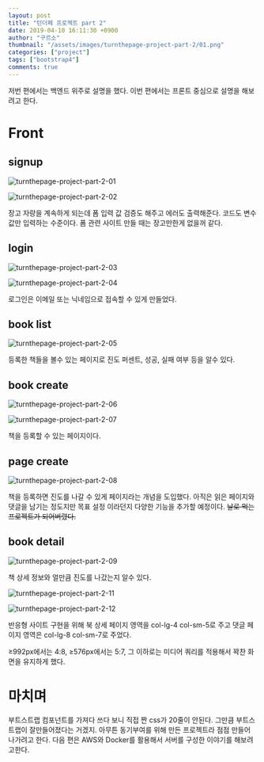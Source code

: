 ```yaml
---
layout: post
title: "턴더페 프로젝트 part 2"
date: 2019-04-10 16:11:30 +0900
author: "구르소"
thumbnail: "/assets/images/turnthepage-project-part-2/01.png"
categories: ["project"]
tags: ["bootstrap4"]
comments: true
---
```


저번 편에서는 백엔드 위주로 설명을 했다. 이번 편에서는 프론트 중심으로 설명을 해보려고 한다.

# Front

## signup

![turnthepage-project-part-2-01](/assets/images/turnthepage-project-part-2/01.png)

![turnthepage-project-part-2-02](/assets/images/turnthepage-project-part-2/02.png)

장고 자랑을 계속하게 되는데 폼 입력 값 검증도 해주고 에러도 출력해준다. 코드도 변수 값만 입력하는 수준이다. 폼 관련 사이트 만들 때는 장고만한게 없을꺼 같다.

## login

![turnthepage-project-part-2-03](/assets/images/turnthepage-project-part-2/03.png)

![turnthepage-project-part-2-04](/assets/images/turnthepage-project-part-2/04.png)

로그인은 이메일 또는 닉네임으로 접속할 수 있게 만들었다.

## book list

![turnthepage-project-part-2-05](/assets/images/turnthepage-project-part-2/05.png)

등록한 책들을 볼수 있는 페이지로 진도 퍼센트, 성공, 실패 여부 등을 알수 있다.

## book create

![turnthepage-project-part-2-06](/assets/images/turnthepage-project-part-2/06.png)

![turnthepage-project-part-2-07](/assets/images/turnthepage-project-part-2/07.png)

책을 등록할 수 있는 페이지이다.

## page create

![turnthepage-project-part-2-08](/assets/images/turnthepage-project-part-2/08.png)

책을 등록하면 진도를 나갈 수 있게 페이지라는 개념을 도입했다. 아직은 읽은 페이지와 댓글을 남기는 정도지만 목표 설정 이라던지 다양한 기능을 추가할 예정이다. ~~날로 먹는 프로젝트가 되어버렸다.~~

## book detail

![turnthepage-project-part-2-09](/assets/images/turnthepage-project-part-2/09.png)

책 상세 정보와 얼만큼 진도를 나갔는지 알수 있다.

![turnthepage-project-part-2-11](/assets/images/turnthepage-project-part-2/10.png)

![turnthepage-project-part-2-12](/assets/images/turnthepage-project-part-2/11.png)

반응형 사이트 구현을 위해 북 상세 페이지 영역을 col-lg-4 col-sm-5로 주고 댓글 페이지 영역은 col-lg-8 col-sm-7로 주었다.

≥992px에서는 4:8, ≥576px에서는 5:7, 그 이하로는 미디어 쿼리를 적용해서 꽉찬 화면을 유지하게 했다.

# 마치며

부트스트랩 컴포넌트를 가져다 쓰다 보니 직접 짠 css가 20줄이 안된다. 그만큼 부트스트랩이 잘만들어졌다는 거겠지. 아무튼 동기부여를 위해 만든 프로젝트라 점점 만들어 나가려고 한다. 다음 편은 AWS와 Docker를 활용해서 서버를 구성한 이야기를 해보려고한다.
